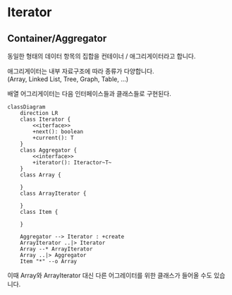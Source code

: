 # **Iterator**

## **Container/Aggregator**

동일한 형태의 데이터 항목의 집합을 컨테이너 / 애그리게이터라고 합니다.

애그리게이터는 내부 자료구조에 따라 종류가 다양합니다.  
(Array, Linked List, Tree, Graph, Table, ...)

배열 어그리게이터는 다음 인터페이스들과 클래스들로 구현된다.

```mermaid
classDiagram
    direction LR
    class Iterator {
        <<iterface>>
        +next(): boolean
        +current(): T
    }
    class Aggregator {
        <<interface>>
        +iterator(): Iteractor~T~
    }
    class Array {

    }
    class ArrayIterator {

    }
    class Item {

    }

    Aggregator --> Iterator : +create
    ArrayIterator ..|> Iterator
    Array --* ArrayIterator
    Array ..|> Aggregator
    Item "*" --o Array
```

이때 Array와 ArrayIterator 대신 다른 어그레이터를 위한 클래스가 들어올 수도 있습니다.
